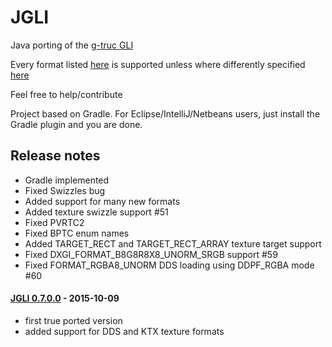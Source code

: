 # JGLI

Java porting of the [g-truc GLI](https://github.com/g-truc/gli)

Every format listed [here](https://github.com/elect86/jgli/blob/master/Jgli/src/jgli/Format.java#L15) is supported unless where differently specified [here](https://github.com/elect86/jgli/blob/master/Jgli/src/test/Main.java#L107-L281)

Feel free to help/contribute

Project based on Gradle. For Eclipse/IntelliJ/Netbeans users, just install the Gradle plugin and you are done.

## Release notes

- Gradle implemented
- Fixed Swizzles bug
- Added support for many new formats
- Added texture swizzle support #51
- Fixed PVRTC2
- Fixed BPTC enum names
- Added TARGET_RECT and TARGET_RECT_ARRAY texture target support
- Fixed DXGI_FORMAT_B8G8R8X8_UNORM_SRGB support #59
- Fixed FORMAT_RGBA8_UNORM DDS loading using DDPF_RGBA mode #60

#### [JGLI 0.7.0.0](https://github.com/elect86/jgli/releases/tag/0.7.0.0) - 2015-10-09

- first true ported version 
- added support for DDS and KTX texture formats

